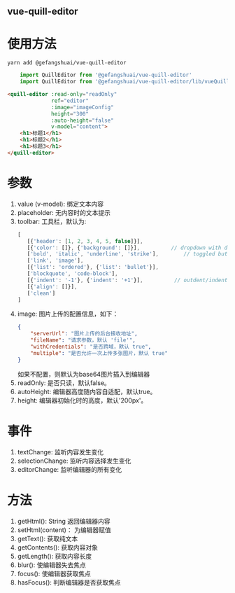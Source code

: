 vue-quill-editor
----
# 使用方法
```shell script
yarn add @gefangshuai/vue-quill-editor
```

```javascript
    import QuillEditor from '@gefangshuai/vue-quill-editor'
    import QuillEditor from '@gefangshuai/vue-quill-editor/lib/vueQuillEditor.css'

```
```html
<quill-editor :read-only="readOnly"
              ref="editor"
              :image="imageConfig"
              height="300"
              :auto-height="false"
              v-model="content">
    <h1>标题1</h1>
    <h1>标题2</h1>
    <h1>标题3</h1>
</quill-editor>
```
# 参数

1. value (v-model): 绑定文本内容
2. placeholder: 无内容时的文本提示
3. toolbar: 工具栏，默认为:
     ```javascript
     [
        [{'header': [1, 2, 3, 4, 5, false]}],
        [{'color': []}, {'background': []}],          // dropdown with defaults from theme
        ['bold', 'italic', 'underline', 'strike'],        // toggled buttons
        ['link', 'image'],
        [{'list': 'ordered'}, {'list': 'bullet'}],
        ['blockquote', 'code-block'],
        [{'indent': '-1'}, {'indent': '+1'}],          // outdent/indent
        [{'align': []}],
        ['clean']
     ]
     ```
4. image: 图片上传的配置信息，如下：
    ```json
    {
        "serverUrl": "图片上传的后台接收地址",
        "fileName": "请求参数，默认 'file'",
        "withCredentials": "是否跨域，默认 true",
        "multiple": "是否允许一次上传多张图片，默认 true"
    }
    ```
    如果不配置，则默认为base64图片插入到编辑器
5. readOnly: 是否只读，默认false。
6. autoHeight: 编辑器高度随内容自适配，默认true。
7. height: 编辑器初始化时的高度，默认'200px'。

# 事件
1. textChange: 监听内容发生变化
2. selectionChange: 监听内容选择发生变化
3. editorChange: 监听编辑器的所有变化

# 方法

1. getHtml(): String
    返回编辑器内容
2. setHtml(content)： 
    为编辑器赋值
3. getText(): 获取纯文本
4. getContents(): 获取内容对象
5. getLength(): 获取内容长度
6. blur(): 使编辑器失去焦点
7. focus(): 使编辑器获取焦点
8. hasFocus(): 判断编辑器是否获取焦点